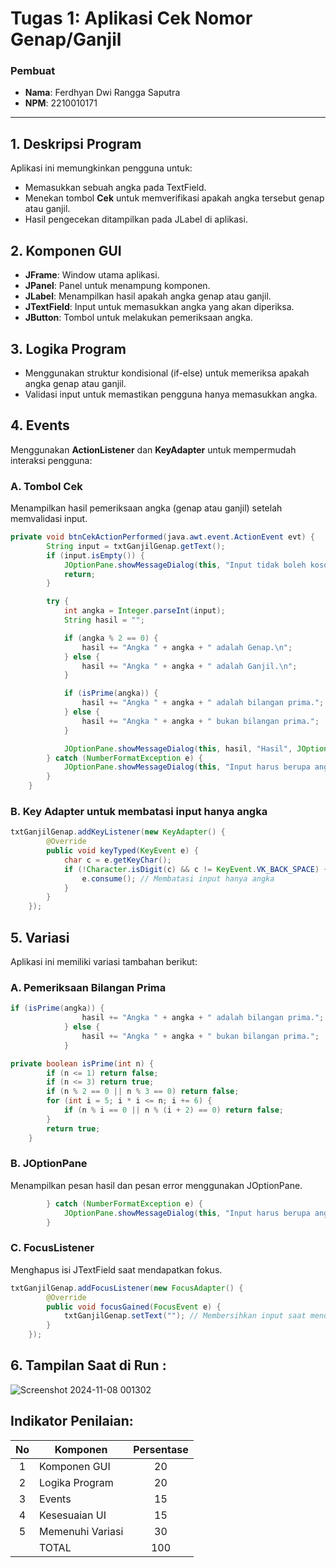 # Tugas 1: Aplikasi Cek Nomor Genap/Ganjil

### Pembuat
- **Nama**: Ferdhyan Dwi Rangga Saputra
- **NPM**: 2210010171

---

## 1. Deskripsi Program
Aplikasi ini memungkinkan pengguna untuk:
- Memasukkan sebuah angka pada TextField.
- Menekan tombol **Cek** untuk memverifikasi apakah angka tersebut genap atau ganjil.
- Hasil pengecekan ditampilkan pada JLabel di aplikasi.

## 2. Komponen GUI
- **JFrame**: Window utama aplikasi.
- **JPanel**: Panel untuk menampung komponen.
- **JLabel**: Menampilkan hasil apakah angka genap atau ganjil.
- **JTextField**: Input untuk memasukkan angka yang akan diperiksa.
- **JButton**: Tombol untuk melakukan pemeriksaan angka.

## 3. Logika Program
- Menggunakan struktur kondisional (if-else) untuk memeriksa apakah angka genap atau ganjil.
- Validasi input untuk memastikan pengguna hanya memasukkan angka.

## 4. Events
Menggunakan **ActionListener** dan **KeyAdapter** untuk mempermudah interaksi pengguna:

### A. Tombol Cek
Menampilkan hasil pemeriksaan angka (genap atau ganjil) setelah memvalidasi input.

```java
private void btnCekActionPerformed(java.awt.event.ActionEvent evt) {                                       
        String input = txtGanjilGenap.getText();
        if (input.isEmpty()) {
            JOptionPane.showMessageDialog(this, "Input tidak boleh kosong!", "Error", JOptionPane.ERROR_MESSAGE);
            return;
        }

        try {
            int angka = Integer.parseInt(input);
            String hasil = "";

            if (angka % 2 == 0) {
                hasil += "Angka " + angka + " adalah Genap.\n";
            } else {
                hasil += "Angka " + angka + " adalah Ganjil.\n";
            }

            if (isPrime(angka)) {
                hasil += "Angka " + angka + " adalah bilangan prima.";
            } else {
                hasil += "Angka " + angka + " bukan bilangan prima.";
            }

            JOptionPane.showMessageDialog(this, hasil, "Hasil", JOptionPane.INFORMATION_MESSAGE);
        } catch (NumberFormatException e) {
            JOptionPane.showMessageDialog(this, "Input harus berupa angka!", "Error", JOptionPane.ERROR_MESSAGE);
        }
    } 
```
### B. Key Adapter untuk membatasi input hanya angka
```java
txtGanjilGenap.addKeyListener(new KeyAdapter() {
        @Override
        public void keyTyped(KeyEvent e) {
            char c = e.getKeyChar();
            if (!Character.isDigit(c) && c != KeyEvent.VK_BACK_SPACE) {
                e.consume(); // Membatasi input hanya angka
            }
        }
    });   
```

## 5. Variasi
Aplikasi ini memiliki variasi tambahan berikut:
### A. Pemeriksaan Bilangan Prima
```java
if (isPrime(angka)) {
                hasil += "Angka " + angka + " adalah bilangan prima.";
            } else {
                hasil += "Angka " + angka + " bukan bilangan prima.";
            }

private boolean isPrime(int n) {
        if (n <= 1) return false;
        if (n <= 3) return true;
        if (n % 2 == 0 || n % 3 == 0) return false;
        for (int i = 5; i * i <= n; i += 6) {
            if (n % i == 0 || n % (i + 2) == 0) return false;
        }
        return true;
    }
```
### B. JOptionPane
Menampilkan pesan hasil dan pesan error menggunakan JOptionPane.
```java
        } catch (NumberFormatException e) {
            JOptionPane.showMessageDialog(this, "Input harus berupa angka!", "Error", JOptionPane.ERROR_MESSAGE);
        }
```
### C. FocusListener
Menghapus isi JTextField saat mendapatkan fokus.
```java
txtGanjilGenap.addFocusListener(new FocusAdapter() {
        @Override
        public void focusGained(FocusEvent e) {
            txtGanjilGenap.setText(""); // Membersihkan input saat mendapatkan fokus
        }
    });
```
## 6. Tampilan Saat di Run :

  ![Screenshot 2024-11-08 001302](https://github.com/user-attachments/assets/cc38a883-e64f-4a1f-aaee-1a0c607d1abd)

## Indikator Penilaian:

| No  | Komponen         |  Persentase  |
| :-: | --------------   |   :-----:    |
|  1  | Komponen GUI     |    20    |
|  2  | Logika Program   |    20    |
|  3  | Events           |    15    |
|  4  | Kesesuaian UI    |    15    |
|  5  | Memenuhi Variasi |    30    |
|     | TOTAL        | 100 |
